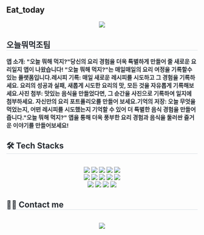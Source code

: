## Eat_today

<div align= "center">
    <img src="https://capsule-render.vercel.app/api?type=waving&color=fbe3a2&height=240&text=Eat%20today&animation=fadeIn&fontColor=604a24&fontSize=60" />
    </div>
    <div style="text-align: left;"> 
    <h2 style="border-bottom: 1px solid #d8dee4; color: #282d33;"> 오늘뭐먹조팀 </h2>  
    <div style="font-weight: 700; font-size: 15px; text-align: left; color: #282d33;"> 앱 소개: "오늘 뭐해 먹지?"</li></li>당신의 요리 경험을 더욱 특별하게 만들어 줄 새로운 요리일지 앱이 나왔습니다! "오늘 뭐해 먹지?"는 매일매일의 요리 여정을 기록할수 있는 플랫폼입니다.</li></li>레시피 기록: 매일 새로운 레시피를 시도하고 그 경험을 기록하세요. 요리의 성공과 실패, 새롭게 시도한 요리의 맛, 모든 것을 자유롭게 기록해보세요.</li></li>사진 첨부: 맛있는 음식을 만들었다면, 그 순간을 사진으로 기록하여 일지에 첨부하세요. 자신만의 요리 포트폴리오를 만들어 보세요.</li>기억의 저장: 오늘 무엇을 먹었는지, 어떤 레시피를 시도했는지 기억할 수 있어 더 특별한 음식 경험을 만들어줍니다.</li></li></li>"오늘 뭐해 먹지?" 앱을 통해 더욱 풍부한 요리 경험과 음식을 둘러싼 즐거운 이야기를 만들어보세요! </div> 
    </div>
    <div style="text-align: left;">
    <h2 style="border-bottom: 1px solid #d8dee4; color: #282d33;"> 🛠️ Tech Stacks </h2> <br> 
    <div  align= "center"> <img src="https://img.shields.io/badge/Git-F05032?style=for-the-badge&logo=Git&logoColor=white">
          <img src="https://img.shields.io/badge/Github-181717?style=for-the-badge&logo=Github&logoColor=white">
          <img src="https://img.shields.io/badge/HTML5-E34F26?style=for-the-badge&logo=HTML5&logoColor=white">
          <img src="https://img.shields.io/badge/React-61DAFB?style=for-the-badge&logo=React&logoColor=white">
          <img src="https://img.shields.io/badge/Slack-4A154B?style=for-the-badge&logo=Slack&logoColor=white">
          <br/><img src="https://img.shields.io/badge/Javascript-F7DF1E?style=for-the-badge&logo=Javascript&logoColor=white">
          <img src="https://img.shields.io/badge/Figma-F24E1E?style=for-the-badge&logo=Figma&logoColor=white">
          <img src="https://img.shields.io/badge/Eslint-4B32C3?style=for-the-badge&logo=Eslint&logoColor=white">
          <img src="https://img.shields.io/badge/CSS3-1572B6?style=for-the-badge&logo=CSS3&logoColor=white">
          <img src="https://img.shields.io/badge/Notion-000000?style=for-the-badge&logo=Notion&logoColor=white">
          <br/><img src="https://img.shields.io/badge/Prettier-F7B93E?style=for-the-badge&logo=Prettier&logoColor=white">
          <img src="https://img.shields.io/badge/StyledComponents-DB7093?style=for-the-badge&logo=StyledComponents&logoColor=white">
          <img src="https://img.shields.io/badge/Sass-CC6699?style=for-the-badge&logo=Sass&logoColor=white">
          <img src="https://img.shields.io/badge/Node.js-339933?style=for-the-badge&logo=Node.js&logoColor=white">
          </div>
    </div>
    <div style="text-align: left;">
    <h2 style="border-bottom: 1px solid #d8dee4; color: #282d33;"> 🧑‍💻 Contact me </h2> <br> 
    <div align= "center"> <a href=https://www.notion.so/75699f8853c948f8b1e305d8a07b0bc9?pvs=4> <img src="https://img.shields.io/badge/Notion-000000?style=for-the-badge&logo=Notion&logoColor=white&link=https://www.notion.so/75699f8853c948f8b1e305d8a07b0bc9?pvs=4"> </a>
          </div>  <br> 
    <div align= "center">  </div> 
    </div>
    
